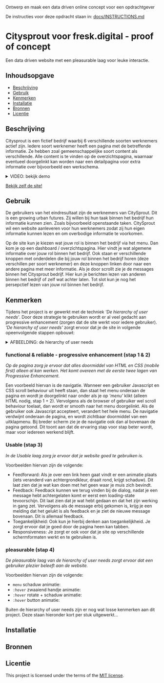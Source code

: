 Ontwerp en maak een data driven online concept voor een opdrachtgever

De instructies voor deze opdracht staan in: [docs/INSTRUCTIONS.md](https://github.com/fdnd-task/proof-of-concept/blob/main/docs/INSTRUCTIONS.md)

# Citysprout voor fresk.digital - proof of concept
Een data driven website met een pleasurable laag voor leuke interactie.

## Inhoudsopgave

  * [Beschrijving](#beschrijving)
  * [Gebruik](#gebruik)
  * [Kenmerken](#kenmerken)
  * [Installatie](#installatie)
  * [Bronnen](#bronnen)
  * [Licentie](#licentie)

## Beschrijving
Citysprout is een fictief bedrijf waarbij 6 verschillende soorten werknemers actief zijn. Iedere soort werknemer heeft een pagina met de betreffende informatie. Ze hebben zoal gemeenschappelijke soort content als verschillende. Alle content is te vinden op de overzichtspagina, waarnaar eventueel doorgelinkt kan worden naar een detailpagina voor extra informatie over bijvoorbeeld een werkschema. 

<details>
 <summary>VIDEO: bekijk demo</summary>
 
 https://github.com/user-attachments/assets/115c13de-bcee-46ce-bf73-eef2a30c09d8

</details>


[Bekijk zelf de site!](https://proof-of-concept-4f4r.onrender.com/mechanic)


## Gebruik
De gebruikers van het eindresultaat zijn de werknemers van CitySprout. Dit is een growing urban futures. Zij willen bij hun taak binnen het bedrijf hun informatie kunnen zien. Zoals bijvoorbeeld openstaande taken. CitySprout wil een website aanleveren voor hun werknemers zodat zij hun eigen informatie kunnen lezen en om overbodige informatie te voorkomen.

Op de site kun je kiezen wat jouw rol is binnen het bedrijf via het menu. Dan kom je op een dashboard / overzichtspagina. Hier vindt je wat algemene informatie over jouw rol binnen het bedrijf. Ook staan er verschillende knoppen met onderdelen die bij jouw rol binnen het bedrijf horen (deze verschillen per soort werknemer) en deze knoppen linken door naar een andere pagina met meer informatie. Als je door scrollt zie je de messages binnen het Citysprout bedrijf. Hier kun je berichten lezen van anderen binnen het bedrijf of zelf wat achter laten. Tot slot kun je nog het persepctief lezen van jouw rol binnen het bedrijf.


## Kenmerken
Tijdens het project is er gewerkt met de techniek _'De hierarchy of user needs'_. Door deze strategie te gebruiken wordt er al veel gedacht aan progressive enhancement (zorgen dat de site werkt voor iedere gebruiker). _'De hierarchy of user needs'_ zorgt ervoor dat je de site in volgende opeenvolgende stappen opbouwt:

<details>
 <summary>AFBEELDING: de hierarchy of user needs</summary>

![aarron-walter-user-needs](https://github.com/user-attachments/assets/258443ac-3067-478e-97b9-94b6e26f54f7)

 
</details>


### functional & reliable - progressive enhancement (stap 1 & 2)
_Op de pagina zorg je ervoor dat alles doormiddel van HTML en CSS (mobile first) alleen al kan werken. Het komt overeen met de eerste twee lagen van Progressive Enhancement._

Een voorbeeld hiervan is de navigatie. Wanneer een gebruiker Javascript en CSS scroll behaviour uit heeft staan, dan staat het menu onderaan de pagina en wordt je doorgelinkt naar onder als je op _'menu'_ klikt (alleen HTML nodig, stap 1 + 2). Vervolgens als de browser of gebruiker wel scroll behaviour toelaat, dan wordt er smooth naar het menu doorgelinkt. Als de gebruiker ook Javascript accepteert, verandert het hele menu. De navigatie verdwijnt onderaan de pagina, en wordt zichtbaar doormiddel van een uitklapmenu. Bij breder scherm zie je de navigatie ook dan al bovenaan de pagina getoond. Dit toont aan dat de ervaring stap voor stap beter wordt, maar voor iedereen werkend blijft. 


### Usable (stap 3)
_In de Usable laag zorg je ervoor dat je website goed te gebruiken is._

Voorbeelden hiervan zijn de volgende:
* Feedforward: Als je over een link heen gaat vindt er een animatie plaats (iets veranderd van achtergrondkleur, draait rond, krijgt schaduw). Dit laat zien dat je wat kan doen met het geen waar je muis zich bevindt.
* Feedback: Feedback kunnen we terug vinden bij de dialog, nadat je een message hebt achtergelaten komt er eerst een loading-state tevoorschijn. Dit laat zien dat je wat hebt gedaan en dat het zijn werking in gang zet. Vervolgens als de message erbij gekomen is, krijg je een melding dat het gelukt is als feedback en je ziet de nieuwe message bovenaan. Dit is allemaal feedback.
* Toegankelijkheid: Ook kun je hierbij denken aan toegankelijkheid. Je zorgt ervoor dat je goed door de pagina heen kan tabben.
* Responsiveness: Je zorgt er ook voor dat je site op verschillende schermformaten werkt en te gebruiken is. 


### pleasurable (stap 4)
_De pleasurable laag van de hierarchy of user needs zorgt ervoor dat een gebruiker plezier beleeft aan de website._

Voorbeelden hiervan zijn de volgende:
* `menu` schaduw animatie:
* `:hover` zwaaiend handje animatie:
* `:hover` rotate + schaduw animatie:
* `:hover` button animatie:


Buiten de hierarchy of user needs zijn er nog wat losse kenmerken aan dit project. Deze staan hieronder kort per stuk uitgewerkt...

<!-- Bij Kenmerken staat welke technieken zijn gebruikt en hoe. Wat is de HTML structuur? Wat zijn de belangrijkste dingen in CSS? Wat is er met JS gedaan en hoe? Misschien heb je iets met NodeJS gedaan, of heb je een framwork of library gebruikt? -->

## Installatie
<!-- Bij Instalatie staat hoe een andere developer aan jouw repo kan werken -->

## Bronnen

## Licentie

This project is licensed under the terms of the [MIT license](./LICENSE).
